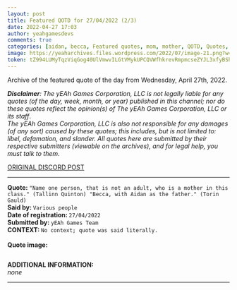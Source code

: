 ```yaml
---
layout: post
title: Featured QOTD for 27/04/2022 (2/3)
date: 2022-04-27 17:03
author: yeahgamesdevs
comments: true
categories: [aidan, becca, Featured quotes, mom, mother, QOTD, Quotes, tallinn, torin, wednesday]
image: https://yeaharchives.files.wordpress.com/2022/07/image-21.png?w=508
token: tZ994LUMyTqzViqGog40UlVmwvILGtVMykUPCQVWfhkrevRmpmcseZYJL3xfyBShajz7CUteb3VPu78xnoFQkgzVUTsP25cOJ43dAskAVjG8xFRpXv4yjCyLIiKwqN9K3Bn5ujucuOsG
---
```

<!-- wp:paragraph -->
<p>Archive of the featured quote of the day from Wednesday, April 27th, 2022. </p>
<!-- /wp:paragraph -->

<!-- wp:paragraph -->
<p><em><strong>Disclaimer</strong>: The yEAh Games Corporation, LLC is not legally liable for any quotes (of the day, week, month, or year) published in this channel; nor do these quotes reflect the opinion(s) of The yEAh Games Corporation, LLC or its staff</em>.<br><em>The yEAh Games Corporation, LLC is also not responsible for any damages (of any sort) caused by these quotes; this includes, but is not limited to: libel, defamation, and slander. All quotes here are submitted by their respective submitters (viewable on the archives), and for legal help, you must talk to them.</em><br><a href="https://cdn.discordapp.com/attachments/958100064079839303/964566123628609628/unknown.png"></a></p>
<!-- /wp:paragraph -->

<!-- wp:buttons {"layout":{"type":"flex","justifyContent":"left"}} -->
<div class="wp-block-buttons"><!-- wp:button {"textColor":"vivid-cyan-blue","align":"center","style":{"border":{"radius":"18px"}},"className":"is-style-fill"} -->
<div class="wp-block-button aligncenter is-style-fill"><a class="wp-block-button__link has-vivid-cyan-blue-color has-text-color wp-element-button" href="https://discord.com/channels/887052880782176266/958100064079839303/969043922871545877" style="border-radius:18px;">ORIGINAL DISCORD POST</a></div>
<!-- /wp:button --></div>
<!-- /wp:buttons -->

<!-- wp:separator {"align":"center","className":"is-style-wide"} -->
<hr class="wp-block-separator aligncenter has-alpha-channel-opacity is-style-wide" />
<!-- /wp:separator -->

<!-- wp:paragraph -->
<p><strong>Quote: </strong><code>"Name one person, that is not an adult, who is a mother in this class." (Tallinn Quinton) "Becca, with Aidan as the father." (Torin Gauld)</code><br><strong>Said by: </strong><code>Various people</code><br><strong>Date of registration: </strong><code>27/04/2022</code> <br><strong>Submitted by: </strong><code>yEAh Games Team</code><br><strong>CONTEXT: </strong><code>No context; quote was said literally.<br></code><br><strong>Quote image:</strong></p>
<!-- /wp:paragraph -->

<!-- wp:image {"id":771,"sizeSlug":"large","linkDestination":"none"} -->
<figure class="wp-block-image size-large"><img src="https://yeaharchives.files.wordpress.com/2022/07/image-21.png?w=508" alt="" class="wp-image-771" /></figure>
<!-- /wp:image -->

<!-- wp:paragraph -->
<p><strong>ADDITIONAL INFORMATION:</strong><br><em>none</em></p>
<!-- /wp:paragraph -->

<!-- wp:separator {"className":"is-style-wide"} -->
<hr class="wp-block-separator has-alpha-channel-opacity is-style-wide" />
<!-- /wp:separator -->
